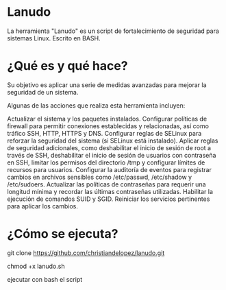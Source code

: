 # Lanudo
La herramienta "Lanudo" es un script de fortalecimiento de seguridad para sistemas Linux. Escrito en BASH.

# ¿Qué es y qué hace?

Su objetivo es aplicar una serie de medidas avanzadas para mejorar la seguridad de un sistema.

Algunas de las acciones que realiza esta herramienta incluyen:

Actualizar el sistema y los paquetes instalados.
Configurar políticas de firewall para permitir conexiones establecidas y relacionadas, así como tráfico SSH, HTTP, HTTPS y DNS.
Configurar reglas de SELinux para reforzar la seguridad del sistema (si SELinux está instalado).
Aplicar reglas de seguridad adicionales, como deshabilitar el inicio de sesión de root a través de SSH, deshabilitar el inicio de sesión de usuarios con contraseña en SSH, limitar los permisos del directorio /tmp y configurar límites de recursos para usuarios.
Configurar la auditoría de eventos para registrar cambios en archivos sensibles como /etc/passwd, /etc/shadow y /etc/sudoers.
Actualizar las políticas de contraseñas para requerir una longitud mínima y recordar las últimas contraseñas utilizadas.
Habilitar la ejecución de comandos SUID y SGID.
Reiniciar los servicios pertinentes para aplicar los cambios.

# ¿Cómo se ejecuta? 

git clone https://github.com/christiandelopez/lanudo.git

chmod +x lanudo.sh

ejecutar con bash el script 


